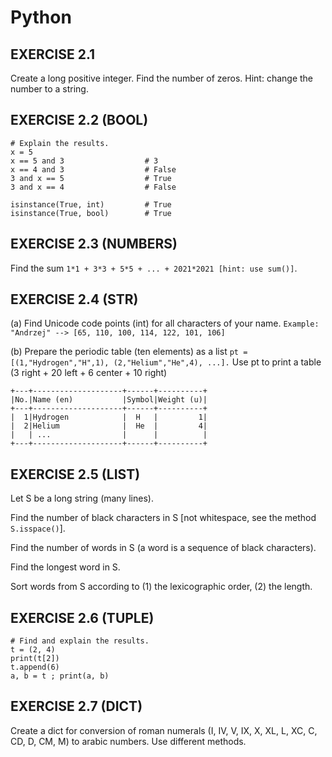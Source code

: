# Python
## EXERCISE 2.1

Create a long positive integer. Find the number of zeros. Hint: change the number to a string.

## EXERCISE 2.2 (BOOL)
```
# Explain the results.
x = 5
x == 5 and 3                  # 3
x == 4 and 3                  # False
3 and x == 5                  # True
3 and x == 4                  # False

isinstance(True, int)         # True
isinstance(True, bool)        # True
```
## EXERCISE 2.3 (NUMBERS)

Find the sum `1*1 + 3*3 + 5*5 + ... + 2021*2021 [hint: use sum()]`.

## EXERCISE 2.4 (STR)

(a) Find Unicode code points (int) for all characters of your name.
`Example: "Andrzej" --> [65, 110, 100, 114, 122, 101, 106]`

(b) Prepare the periodic table (ten elements) as a list
`pt = [(1,"Hydrogen","H",1), (2,"Helium","He",4), ...].`
Use pt to print a table (3 right + 20 left + 6 center + 10 right)
```
+---+--------------------+------+----------+
|No.|Name (en)           |Symbol|Weight (u)|
+---+--------------------+------+----------+
|  1|Hydrogen            |  H   |         1|
|  2|Helium              |  He  |         4|
|   | ...                |      |          |
+---+--------------------+------+----------+
```
## EXERCISE 2.5 (LIST)

Let S be a long string (many lines).

Find the number of black characters in S [not whitespace, see the method `S.isspace()`].

Find the number of words in S (a word is a sequence of black characters).

Find the longest word in S.

Sort words from S according to (1) the lexicographic order, (2) the length.

## EXERCISE 2.6 (TUPLE)
```
# Find and explain the results.
t = (2, 4)
print(t[2])
t.append(6)
a, b = t ; print(a, b)
```
## EXERCISE 2.7 (DICT)

Create a dict for conversion of roman numerals (I, IV, V, IX, X, XL, L, XC, C, CD, D, CM, M) to arabic numbers. Use different methods.
